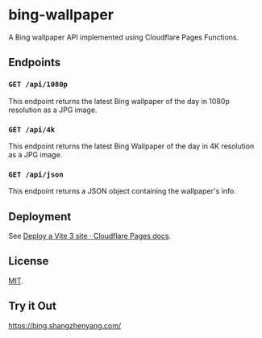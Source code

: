 # bing-wallpaper

A Bing wallpaper API implemented using Cloudflare Pages Functions.

## Endpoints

### `GET /api/1080p`

This endpoint returns the latest Bing wallpaper of the day in 1080p resolution as a JPG image.

### `GET /api/4k`

This endpoint returns the latest Bing Wallpaper of the day in 4K resolution as a JPG image.

### `GET /api/json`

This endpoint returns a JSON object containing the wallpaper's info.

## Deployment

See [Deploy a Vite 3 site · Cloudflare Pages docs](https://developers.cloudflare.com/pages/framework-guides/deploy-a-vite3-project/).

## License

[MIT](LICENSE).

## Try it Out

https://bing.shangzhenyang.com/
